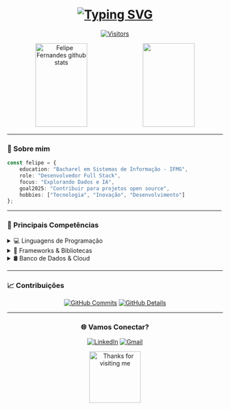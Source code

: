 <div align="center">
  
# [![Typing SVG](https://readme-typing-svg.herokuapp.com?font=Fira+Code&weight=600&size=30&pause=1000&color=777FF7&center=true&vCenter=true&random=false&width=600&lines=Olá!+Eu+sou+Felipe+👋;Desenvolvedor+Full+Stack+🚀;Apaixonado+por+Tecnologia+💻)](https://git.io/typing-svg)

[![Visitors](https://api.visitorbadge.io/api/visitors?path=https%3A%2F%2Fgithub.com%2FFehFernandes&label=Visitantes&labelColor=%23697689&countColor=%23555555)](https://visitorbadge.io/status?path=https%3A%2F%2Fgithub.com%2FFehFernandes)

</div>

<div align="center">
  <img width="49%" height="195px" src="https://github-readme-stats.vercel.app/api?username=FehFernandes&show_icons=true&count_private=true&hide_border=true&title_color=777FF7&icon_color=777FF7&text_color=c9d1d9&bg_color=0d1117" alt="Felipe Fernandes github stats" /> 
  <img width="49%" height="195px" src="https://github-readme-stats.vercel.app/api/top-langs/?username=FehFernandes&layout=compact&hide_border=true&title_color=777FF7&text_color=c9d1d9&bg_color=0d1117" />
</div>

---

<img align="right" height="200"/>

### 💫 Sobre mim

```typescript
const felipe = {
    education: "Bacharel em Sistemas de Informação - IFMG",
    role: "Desenvolvedor Full Stack",
    focus: "Explorando Dados e IA",
    goal2025: "Contribuir para projetos open source",
    hobbies: ["Tecnologia", "Inovação", "Desenvolvimento"]
};
```

---

### 🎯 Principais Competências

<details>
<summary>💻 Linguagens de Programação</summary>
<br>
  
![Java](https://img.shields.io/badge/Java-ED8B00?style=for-the-badge&logo=openjdk&logoColor=white)&nbsp;
![TypeScript](https://img.shields.io/badge/TypeScript-007ACC?style=for-the-badge&logo=typescript&logoColor=white)&nbsp;
![JavaScript](https://img.shields.io/badge/JavaScript-F7DF1E?style=for-the-badge&logo=javascript&logoColor=black)&nbsp;
![C#](https://img.shields.io/badge/C%23-239120?style=for-the-badge&logo=c-sharp&logoColor=white)&nbsp;
![C++](https://img.shields.io/badge/C%2B%2B-00599C?style=for-the-badge&logo=c%2B%2B&logoColor=white)&nbsp;
![PHP](https://img.shields.io/badge/PHP-777BB4?style=for-the-badge&logo=php&logoColor=white)&nbsp;
![Python](https://img.shields.io/badge/Python-3776AB?style=for-the-badge&logo=python&logoColor=white)&nbsp;

</details>

<details>
<summary>🧰 Frameworks & Bibliotecas</summary>
<br>

![React](https://img.shields.io/badge/React-20232A?style=for-the-badge&logo=react&logoColor=61DAFB)&nbsp;
![Next.js](https://img.shields.io/badge/Next.js-000000?style=for-the-badge&logo=next.js&logoColor=white)&nbsp;
![Tailwind](https://img.shields.io/badge/Tailwind_CSS-38B2AC?style=for-the-badge&logo=tailwind-css&logoColor=white)&nbsp;
![Django](https://img.shields.io/badge/Django-092E20?style=for-the-badge&logo=django&logoColor=white)&nbsp;
![Prisma](https://img.shields.io/badge/Prisma-3982CE?style=for-the-badge&logo=Prisma&logoColor=white)&nbsp;

</details>

<details>
<summary>🛢 Banco de Dados & Cloud</summary>
<br>

![MySQL](https://img.shields.io/badge/MySQL-00000F?style=for-the-badge&logo=mysql&logoColor=white)&nbsp;
![PostgreSQL](https://img.shields.io/badge/PostgreSQL-316192?style=for-the-badge&logo=postgresql&logoColor=white)&nbsp;
![AWS](https://img.shields.io/badge/Amazon_AWS-232F3E?style=for-the-badge&logo=amazon-aws&logoColor=white)&nbsp;
![Vercel](https://img.shields.io/badge/Vercel-000000?style=for-the-badge&logo=vercel&logoColor=white)&nbsp;

</details>

---

### 📈 Contribuições

<div align="center">
  
[![GitHub Commits](http://github-profile-summary-cards.vercel.app/api/cards/productive-time?username=FehFernandes&theme=tokyonight&utcOffset=-3)](https://github.com/vn7n24fzkq/github-profile-summary-cards)
[![GitHub Details](http://github-profile-summary-cards.vercel.app/api/cards/profile-details?username=FehFernandes&theme=tokyonight)](https://github.com/vn7n24fzkq/github-profile-summary-cards)
  
</div>

---

<div align="center">
  
### 🌐 Vamos Conectar?

[![LinkedIn](https://img.shields.io/badge/LinkedIn-0077B5?style=for-the-badge&logo=linkedin&logoColor=white)](https://www.linkedin.com/in/felipe-fernandessa/)
[![Gmail](https://img.shields.io/badge/Gmail-D14836?style=for-the-badge&logo=gmail&logoColor=white)](mailto:contatofelipef7@gmail.com)

</div>

<div align="center">
  <img height="120" alt="Thanks for visiting me" src="https://raw.githubusercontent.com/BrunnerLivio/brunnerlivio/master/images/marquee.svg" />
</div>
